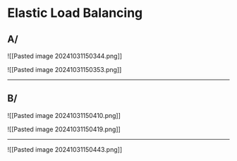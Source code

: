 
# Elastic Load Balancing

## A/

![[Pasted image 20241031150344.png]]

![[Pasted image 20241031150353.png]]



----

## B/

![[Pasted image 20241031150410.png]]


![[Pasted image 20241031150419.png]]



----


![[Pasted image 20241031150443.png]]

